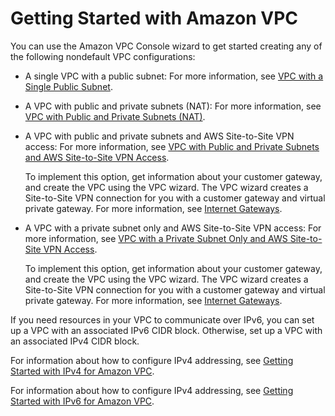 # Getting Started with Amazon VPC<a name="vpc-getting-started"></a>

You can use the Amazon VPC Console wizard to get started creating any of the following nondefault VPC configurations:
+ A single VPC with a public subnet: For more information, see [VPC with a Single Public Subnet](VPC_Scenario1.md)\.
+ A VPC with public and private subnets \(NAT\): For more information, see [VPC with Public and Private Subnets \(NAT\)](VPC_Scenario2.md)\.
+ A VPC with public and private subnets and AWS Site\-to\-Site VPN access: For more information, see [VPC with Public and Private Subnets and AWS Site\-to\-Site VPN Access](VPC_Scenario3.md)\.

  To implement this option, get information about your customer gateway, and create the VPC using the VPC wizard\. The VPC wizard creates a Site\-to\-Site VPN connection for you with a customer gateway and virtual private gateway\. For more information, see [Internet Gateways](VPC_Internet_Gateway.md)\.
+ A VPC with a private subnet only and AWS Site\-to\-Site VPN access: For more information, see [VPC with a Private Subnet Only and AWS Site\-to\-Site VPN Access](VPC_Scenario4.md)\.

  To implement this option, get information about your customer gateway, and create the VPC using the VPC wizard\. The VPC wizard creates a Site\-to\-Site VPN connection for you with a customer gateway and virtual private gateway\. For more information, see [Internet Gateways](VPC_Internet_Gateway.md)\.

If you need resources in your VPC to communicate over IPv6, you can set up a VPC with an associated IPv6 CIDR block\. Otherwise, set up a VPC with an associated IPv4 CIDR block\.

For information about how to configure IPv4 addressing, see [Getting Started with IPv4 for Amazon VPC](getting-started-ipv4.md)\.

For information about how to configure IPv4 addressing, see [Getting Started with IPv6 for Amazon VPC](get-started-ipv6.md)\.